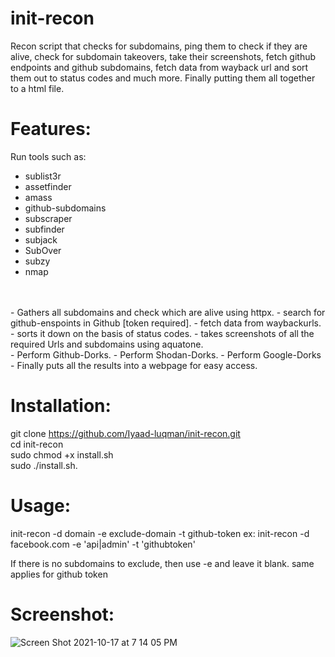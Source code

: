 # init-recon
Recon script that checks for subdomains, ping them to check if they are alive, check for subdomain takeovers, take their screenshots, fetch github endpoints and github subdomains, fetch data from wayback url and sort them out to status codes and much more. Finally putting them all together to a html file.

# Features:
Run tools such as:
-  sublist3r
- assetfinder
- amass
- github-subdomains
- subscraper
- subfinder
- subjack
- SubOver
- subzy
- nmap
<br />
<br />
- Gathers all subdomains and check which are alive using httpx. 
- search for github-enspoints in Github [token required]. 
- fetch data from waybackurls. 
- sorts it down on the basis of status codes. 
- takes screenshots of all the required Urls and subdomains using aquatone. 
<br />
- Perform Github-Dorks. 
- Perform Shodan-Dorks. 
- Perform Google-Dorks
<br />
- Finally puts all the results into a webpage for easy access.

# Installation:
git clone https://github.com/Iyaad-luqman/init-recon.git  <br />
cd init-recon <br />
sudo chmod +x install.sh <br />
sudo ./install.sh. <br />

# Usage: 
init-recon -d domain -e exclude-domain -t github-token
ex: 
  init-recon -d facebook.com -e 'api|admin' -t 'githubtoken'
 
If there is no subdomains to exclude, then use -e and leave it blank. same applies for github token 

# Screenshot: 
![Screen Shot 2021-10-17 at 7 14 05 PM](https://user-images.githubusercontent.com/86549899/137629914-c97eb65c-7a5f-4b2c-88ac-049b1810edfb.png)

  
